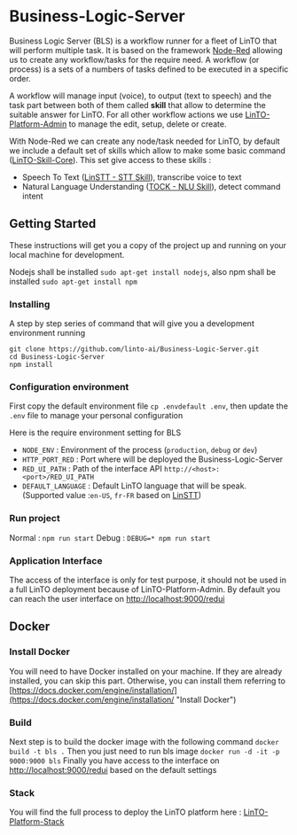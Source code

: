 # Business-Logic-Server

Business Logic Server (BLS) is a workflow runner for a fleet of LinTO that will perform multiple task. It is based on the framework [Node-Red](https://nodered.org/) allowing us to create any workflow/tasks for the require need. A workflow (or process) is a sets of a numbers of tasks defined to be executed in a specific order. 

A workflow will manage input (voice), to output (text to speech) and the task part between both of them called **skill** that allow to determine the suitable answer for LinTO. For all other workflow actions we use [LinTO-Platform-Admin](https://github.com/linto-ai/linto-platform-admin) to manage the edit, setup, delete or create.

With Node-Red we can create any node/task needed for LinTO, by default we include a default set of skills which allow to make some basic command ([LinTO-Skill-Core](https://github.com/linto-ai/linto-skills-core)). This set give access to these skills :
 * Speech To Text ([LinSTT - STT Skill](https://github.com/linto-ai/linto-platform-stt-server-worker-client)), transcribe voice to text
 * Natural Language Understanding ([TOCK - NLU Skill](https://voyages-sncf-technologies.github.io/tock/en/)), detect command intent

## Getting Started
These instructions will get you a copy of the project up and running on your local machine for development. 

Nodejs shall be installed `sudo apt-get install nodejs`, also npm shall be installed `sudo apt-get install npm`

### Installing
A step by step series of command that will give you a development environment running
```
git clone https://github.com/linto-ai/Business-Logic-Server.git
cd Business-Logic-Server
npm install
```

### Configuration environment
First copy the default environment file `cp .envdefault .env`, then update the `.env` file to manage your personal configuration

Here is the require environment setting for BLS
* `NODE_ENV` : Environment of the process (`production`, `debug` or `dev`)
* `HTTP_PORT_RED` : Port where will be deployed the Business-Logic-Server
* `RED_UI_PATH` : Path of the interface API `http://<host>:<port>/RED_UI_PATH`
* `DEFAULT_LANGUAGE` : Default LinTO language that will be speak. (Supported value :`en-US`, `fr-FR` based on [LinSTT](https://github.com/linto-ai/linto-platform-stt-server-worker-client))

### Run project
Normal : `npm run start`
Debug : `DEBUG=* npm run start`

### Application Interface

The access of the interface is only for test purpose, it should not be used in a full LinTO deployment because of LinTO-Platform-Admin.
By default you can reach the user interface on [http://localhost:9000/redui](http://localhost:9000/redui)

## Docker
### Install Docker

You will need to have Docker installed on your machine. If they are already installed, you can skip this part.
Otherwise, you can install them referring to [https://docs.docker.com/engine/installation/](https://docs.docker.com/engine/installation/ "Install Docker")

### Build
Next step is to build the docker image with the following command `docker build -t bls .`
Then you just need to run bls image `docker run -d -it -p 9000:9000 bls`
Finally you have access to the interface on [http://localhost:9000/redui](http://localhost:9000/redui) based on the default settings

### Stack
You will find the full process to deploy the LinTO platform here : [LinTO-Platform-Stack](https://github.com/linto-ai/linto-platform-stack)
